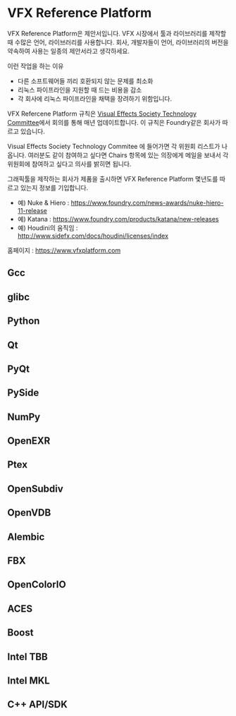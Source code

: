 # VFX Reference Platform
VFX Reference Platform은 제안서입니다.
VFX 시장에서 툴과 라이브러리를 제작할 때 수많은 언어, 라이브러리를 사용합니다.
회사, 개발자들이 언어, 라이브러리의 버전을 약속하여 사용는 일종의 제안서라고 생각하세요.

이런 작업을 하는 이유
- 다른 소프트웨어들 끼리 호환되지 않는 문제를 최소화
- 리눅스 파이프라인을 지원할 때 드는 비용을 감소
- 각 회사에 리눅스 파이프라인을 채택을 장려하기 위함입니다.

VFX Refercene Platform 규칙은 [Visual Effects Society Technology Committee](https://www.visualeffectssociety.com/ves-committees?jump-9)에서 회의를 통해 매년 업데이트합니다. 이 규칙은 Foundry같은 회사가 따르고 있습니다.

Visual Effects Society Technology Commitee 에 들어가면 각 위원회 리스트가 나옵니다.
여러분도 같이 참여하고 싶다면 Chairs 항목에 있는 의장에게 메일을 보내서 각 위원회에 참여하고 싶다고 의사를 밝히면 됩니다.

그래픽툴을 제작하는 회사가 제품을 출시하면 VFX Reference Platform 몇년도를 따르고 있는지 정보를 기입합니다.
- 예) Nuke & Hiero : https://www.foundry.com/news-awards/nuke-hiero-11-release
- 예) Katana : https://www.foundry.com/products/katana/new-releases
- 예) Houdini의 움직임 : http://www.sidefx.com/docs/houdini/licenses/index

홈페이지 : https://www.vfxplatform.com

## Gcc

## glibc

## Python

## Qt

## PyQt

## PySide

## NumPy

## OpenEXR

## Ptex

## OpenSubdiv

## OpenVDB

## Alembic

## FBX

## OpenColorIO

## ACES

## Boost

## Intel TBB

## Intel MKL

## C++ API/SDK

